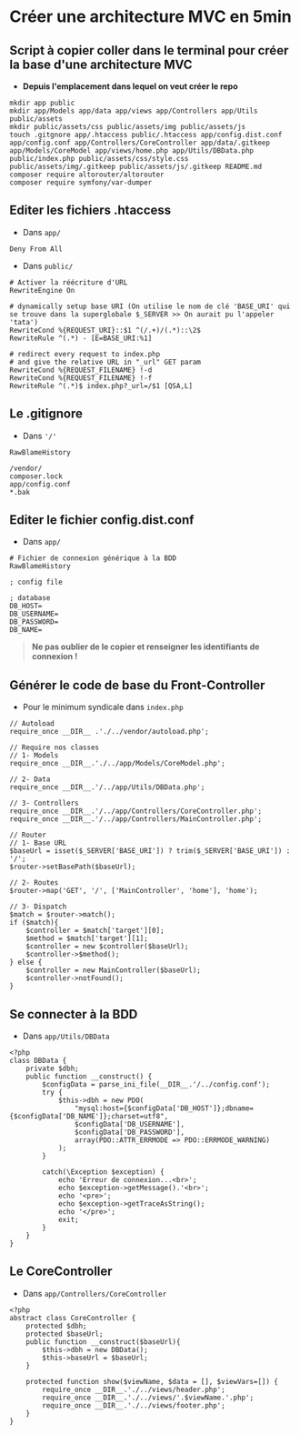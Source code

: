 # Créer une architecture MVC en 5min

## Script à copier coller dans le terminal pour créer la base d'une architecture MVC

* __Depuis l'emplacement dans lequel on veut créer le repo__
```
mkdir app public
mkdir app/Models app/data app/views app/Controllers app/Utils public/assets
mkdir public/assets/css public/assets/img public/assets/js
touch .gitgnore app/.htaccess public/.htaccess app/config.dist.conf app/config.conf app/Controllers/CoreController app/data/.gitkeep app/Models/CoreModel app/views/home.php app/Utils/DBData.php public/index.php public/assets/css/style.css public/assets/img/.gitkeep public/assets/js/.gitkeep README.md
composer require altorouter/altorouter
composer require symfony/var-dumper
```

## Editer les fichiers .htaccess

* Dans `app/`

```
Deny From All
```

* Dans `public/`
```
# Activer la réécriture d'URL
RewriteEngine On

# dynamically setup base URI (On utilise le nom de clé 'BASE_URI' qui se trouve dans la superglobale $_SERVER >> On aurait pu l'appeler 'tata')
RewriteCond %{REQUEST_URI}::$1 ^(/.+)/(.*)::\2$
RewriteRule ^(.*) - [E=BASE_URI:%1]

# redirect every request to index.php
# and give the relative URL in "_url" GET param
RewriteCond %{REQUEST_FILENAME} !-d
RewriteCond %{REQUEST_FILENAME} !-f
RewriteRule ^(.*)$ index.php?_url=/$1 [QSA,L]
```

## Le .gitignore
* Dans `'/'`
```
RawBlameHistory
  
/vendor/
composer.lock
app/config.conf
*.bak
```

## Editer le fichier config.dist.conf
* Dans `app/`
```
# Fichier de connexion générique à la BDD
RawBlameHistory
  
; config file

; database
DB_HOST=
DB_USERNAME=
DB_PASSWORD=
DB_NAME=
```
> __Ne pas oublier de le copier et renseigner les identifiants de connexion !__

## Générer le code de base du Front-Controller

* Pour le minimum syndicale dans `index.php`
```
// Autoload
require_once __DIR__ .'./../vendor/autoload.php';

// Require nos classes
// 1- Models
require_once __DIR__.'./../app/Models/CoreModel.php';

// 2- Data
require_once __DIR__.'/../app/Utils/DBData.php';

// 3- Controllers
require_once __DIR__.'/../app/Controllers/CoreController.php';
require_once __DIR__.'/../app/Controllers/MainController.php';

// Router
// 1- Base URL
$baseUrl = isset($_SERVER['BASE_URI']) ? trim($_SERVER['BASE_URI']) : '/';
$router->setBasePath($baseUrl);

// 2- Routes
$router->map('GET', '/', ['MainController', 'home'], 'home');

// 3- Dispatch
$match = $router->match();
if ($match){
    $controller = $match['target'][0];
    $method = $match['target'][1];  
    $controller = new $controller($baseUrl);
    $controller->$method();
} else {
    $controller = new MainController($baseUrl);
    $controller->notFound();
}
```

## Se connecter à la BDD
* Dans `app/Utils/DBData`
```
<?php
class DBData {
    private $dbh;
    public function __construct() {
        $configData = parse_ini_file(__DIR__.'/../config.conf');
        try {
            $this->dbh = new PDO(
                "mysql:host={$configData['DB_HOST']};dbname={$configData['DB_NAME']};charset=utf8",
                $configData['DB_USERNAME'],
                $configData['DB_PASSWORD'],
                array(PDO::ATTR_ERRMODE => PDO::ERRMODE_WARNING)
            );
        }
        
        catch(\Exception $exception) {
            echo 'Erreur de connexion...<br>';
            echo $exception->getMessage().'<br>';
            echo '<pre>';
            echo $exception->getTraceAsString();
            echo '</pre>';
            exit;
        }
    }
}
```

## Le CoreController
* Dans `app/Controllers/CoreController`
```
<?php
abstract class CoreController {
    protected $dbh;
    protected $baseUrl;
    public function __construct($baseUrl){
        $this->dbh = new DBData();
        $this->baseUrl = $baseUrl; 
    }
    
    protected function show($viewName, $data = [], $viewVars=[]) {
        require_once __DIR__.'./../views/header.php';
        require_once __DIR__.'./../views/'.$viewName.'.php';
        require_once __DIR__.'./../views/footer.php';
    }
}
```